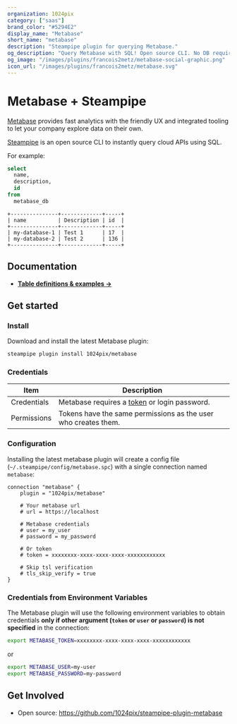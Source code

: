 ```yaml
---
organization: 1024pix
category: ["saas"]
brand_color: "#5294E2"
display_name: "Metabase"
short_name: "metabase"
description: "Steampipe plugin for querying Metabase."
og_description: "Query Metabase with SQL! Open source CLI. No DB required."
og_image: "/images/plugins/francois2metz/metabase-social-graphic.png"
icon_url: "/images/plugins/francois2metz/metabase.svg"
---
```


# Metabase + Steampipe

[Metabase](https://www.metabase.com) provides fast analytics with the friendly UX and integrated tooling to let your company explore data on their own.

[Steampipe](https://steampipe.io) is an open source CLI to instantly query cloud APIs using SQL.

For example:

```sql
select
  name,
  description,
  id
from
  metabase_db
```

```
+---------------+-------------+-----+
| name          | Description | id  |
+---------------+-------------+-----+
| my-database-1 | Test 1      | 17  |
| my-database-2 | Test 2      | 136 |
+---------------+-------------+-----+
```

## Documentation

- **[Table definitions & examples →](/plugins/1024pix/metabase/tables)**

## Get started

### Install

Download and install the latest Metabase plugin:

```bash
steampipe plugin install 1024pix/metabase
```

### Credentials

| Item        | Description                                                                                                                                                                   |
|-------------|-------------------------------------------------------------------------------------------------------------------------------------------------------------------------------|
| Credentials | Metabase requires a [token](https://www.metabase.com/learn/administration/metabase-api#authenticate-your-requests-with-a-session-token) or login password.                                                                                                   |
| Permissions | Tokens have the same permissions as the user who creates them.                                                                                                                |

### Configuration

Installing the latest metabase plugin will create a config file (`~/.steampipe/config/metabase.spc`) with a single connection named `metabase`:

```hcl
connection "metabase" {
    plugin = "1024pix/metabase"

    # Your metabase url
    # url = https://localhost

    # Metabase credentials
    # user = my_user
    # password = my_password

    # Or token
    # token = xxxxxxxx-xxxx-xxxx-xxxx-xxxxxxxxxxxx

    # Skip tsl verification
    # tls_skip_verify = true
}
```

### Credentials from Environment Variables

The Metabase plugin will use the following environment variables to obtain credentials **only if other argument (`token` or `user` or `password`) is not specified** in the connection:

```sh
export METABASE_TOKEN=xxxxxxxx-xxxx-xxxx-xxxx-xxxxxxxxxxxx
```

or

```sh
export METABASE_USER=my-user
export METABASE_PASSWORD=my-password
```

## Get Involved

* Open source: https://github.com/1024pix/steampipe-plugin-metabase

